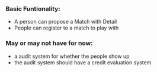 <h3>Basic Funtionality:</h3>
<ul>
<li>A person can propose a Match with Detail</li>
<li>People can register to a match to play with</li>
</ul>
<h3>May or may not have for now:</h3>
<ul>
<li>a audit system for whether the people show up</li>
<li>the audit system should have a credit evaluation system</li>
</ul>
